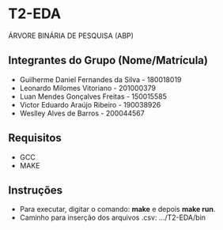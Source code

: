 # T2-EDA
ÁRVORE BINÁRIA DE PESQUISA (ABP)
## Integrantes do Grupo (Nome/Matrícula)
- Guilherme Daniel Fernandes da Silva - 180018019
- Leonardo Milomes Vitoriano - 201000379
- Luan Mendes Gonçalves Freitas - 150015585
- Victor Eduardo Araújo Ribeiro - 190038926
- Weslley Alves de Barros - 200044567
## Requisitos
- GCC 
- MAKE
## Instruções
- Para executar, digitar o comando: <b>make</b> e depois <b>make run</b>.
- Caminho para inserção dos arquivos .csv: .../T2-EDA/bin




